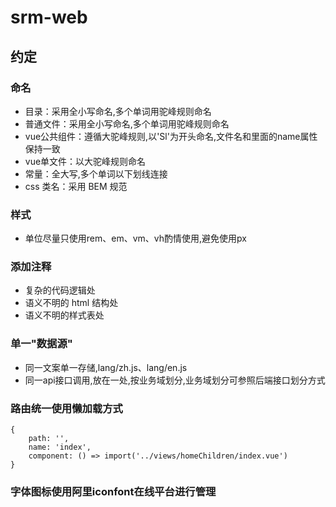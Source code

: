 # srm-web
## 约定 

### 命名
- 目录：采用全小写命名,多个单词用驼峰规则命名
- 普通文件：采用全小写命名,多个单词用驼峰规则命名
- vue公共组件：遵循大驼峰规则,以'Sl'为开头命名,文件名和里面的name属性保持一致
- vue单文件：以大驼峰规则命名
- 常量：全大写,多个单词以下划线连接
- css 类名：采用 BEM 规范


### 样式
- 单位尽量只使用rem、em、vm、vh酌情使用,避免使用px


### 添加注释
- 复杂的代码逻辑处
- 语义不明的 html 结构处
- 语义不明的样式表处


### 单一"数据源"
- 同一文案单一存储,lang/zh.js、lang/en.js
- 同一api接口调用,放在一处,按业务域划分,业务域划分可参照后端接口划分方式


### 路由统一使用懒加载方式
```
{
    path: '',
    name: 'index',
    component: () => import('../views/homeChildren/index.vue')
}
```


### 字体图标使用阿里iconfont在线平台进行管理